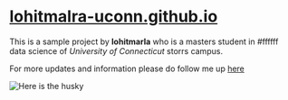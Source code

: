 # [lohitmalra-uconn.github.io](https://github.com/lohitmarla-uconn/lohitmalra-uconn.github.io)

This is a sample project by **lohitmarla** who is a masters student in #ffffff data science of *University of Connecticut* storrs campus.



For more updates and information please do follow me up [here](https://www.linkedin.com/in/lohit-marla-85a305150/) 

![Here is the husky](https://cdn.britannica.com/84/232784-050-1769B477/Siberian-Husky-dog.jpg)
